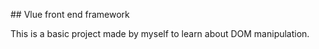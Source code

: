 ## Vlue front end framework

This is a basic project made by myself to learn about DOM manipulation.
